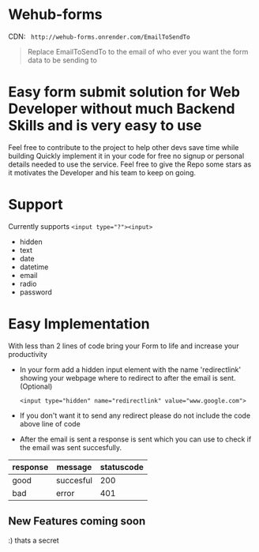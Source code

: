 # Wehub-forms
CDN: ` http://wehub-forms.onrender.com/EmailToSendTo`
> Replace EmailToSendTo to the email of who ever you want the form data to be sending to
 
# Easy form submit solution for Web Developer without much Backend Skills and is very easy to use

Feel free to contribute to the project to help other devs save time while building 
Quickly implement it in your code for free no signup or personal details needed to use the service. Feel free to give the Repo some stars as it motivates the Developer and his team to keep on going.

# Support
Currently supports `<input type="?"><input>`
- hidden
- text
- date
- datetime
- email
- radio
- password

# Easy Implementation 
With less than 2 lines of code bring your Form to life and increase your productivity

- In your form add a hidden input element with the name 'redirectlink' showing your webpage where to redirect to after the email is sent.(Optional)

    `<input type="hidden" name="redirectlink" value="www.google.com">` <br>

- If you don't want it to send any redirect please do not include the code above line of code

- After the email is sent a response is sent which you can use to check if the email was sent succesfully.

|response|message|statuscode|
|---|---|---|
|good|succesful|200|
|bad|error|401


## New Features coming soon
:) thats a secret
